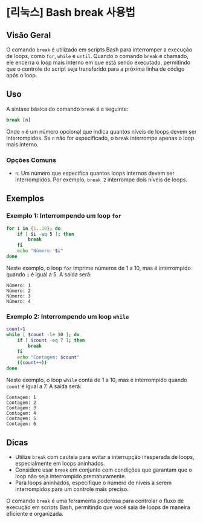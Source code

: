# [리눅스] Bash break 사용법

## Visão Geral
O comando `break` é utilizado em scripts Bash para interromper a execução de loops, como `for`, `while` e `until`. Quando o comando `break` é chamado, ele encerra o loop mais interno em que está sendo executado, permitindo que o controle do script seja transferido para a próxima linha de código após o loop.

## Uso
A sintaxe básica do comando `break` é a seguinte:

```bash
break [n]
```

Onde `n` é um número opcional que indica quantos níveis de loops devem ser interrompidos. Se `n` não for especificado, o `break` interrompe apenas o loop mais interno.

### Opções Comuns
- `n`: Um número que especifica quantos loops internos devem ser interrompidos. Por exemplo, `break 2` interrompe dois níveis de loops.

## Exemplos

### Exemplo 1: Interrompendo um loop `for`
```bash
for i in {1..10}; do
    if [ $i -eq 5 ]; then
        break
    fi
    echo "Número: $i"
done
```
Neste exemplo, o loop `for` imprime números de 1 a 10, mas é interrompido quando `i` é igual a 5. A saída será:
```
Número: 1
Número: 2
Número: 3
Número: 4
```

### Exemplo 2: Interrompendo um loop `while`
```bash
count=1
while [ $count -le 10 ]; do
    if [ $count -eq 7 ]; then
        break
    fi
    echo "Contagem: $count"
    ((count++))
done
```
Neste exemplo, o loop `while` conta de 1 a 10, mas é interrompido quando `count` é igual a 7. A saída será:
```
Contagem: 1
Contagem: 2
Contagem: 3
Contagem: 4
Contagem: 5
Contagem: 6
```

## Dicas
- Utilize `break` com cautela para evitar a interrupção inesperada de loops, especialmente em loops aninhados.
- Considere usar `break` em conjunto com condições que garantam que o loop não seja interrompido prematuramente.
- Para loops aninhados, especifique o número de níveis a serem interrompidos para um controle mais preciso.

O comando `break` é uma ferramenta poderosa para controlar o fluxo de execução em scripts Bash, permitindo que você saia de loops de maneira eficiente e organizada.